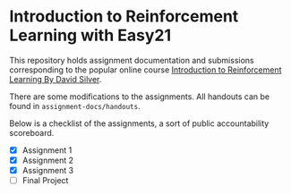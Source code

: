 # Introduction to Reinforcement Learning with Easy21

This repository holds assignment documentation and submissions corresponding to the popular online course [Introduction to Reinforcement Learning By David Silver](https://deepmind.com/learning-resources/-introduction-reinforcement-learning-david-silver).

There are some modifications to the assignments. All handouts can be found in ```assignment-docs/handouts```. 

Below is a checklist of the assignments, a sort of public accountability scoreboard.

- [x] Assignment 1
- [x] Assignment 2
- [x] Assignment 3
- [ ] Final Project
